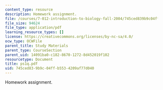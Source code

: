 ```yaml
---
content_type: resource
description: Homework assignment.
file: /courses/7-012-introduction-to-biology-fall-2004/745ced839b9c04ffb5534209af77d040_ps1q.pdf
file_size: 94624
file_type: application/pdf
learning_resource_types: []
license: https://creativecommons.org/licenses/by-nc-sa/4.0/
ocw_type: OCWFile
parent_title: Study Materials
parent_type: CourseSection
parent_uid: 14091ba0-c182-8670-1272-8d452019f102
resourcetype: Document
title: ps1q.pdf
uid: 745ced83-9b9c-04ff-b553-4209af77d040
---
```

Homework assignment.